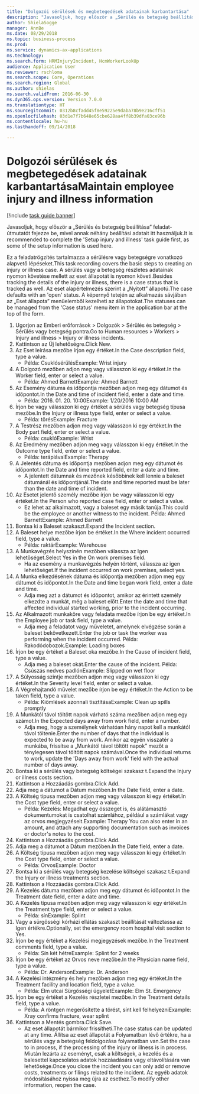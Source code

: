 ```yaml
--- 
title: "Dolgozói sérülések és megbetegedések adatainak karbantartása"
description: "Javasoljuk, hogy először a „Sérülés és betegség beállítása” feladat-útmutatót fejezze be, mivel annak néhány beállítási adatait itt használjuk."
author: ShielaSogge
manager: AnnBe
ms.date: 08/29/2018
ms.topic: business-process
ms.prod: 
ms.service: dynamics-ax-applications
ms.technology: 
ms.search.form: HRMInjuryIncident, HcmWorkerLookUp
audience: Application User
ms.reviewer: rschloma
ms.search.scope: Core, Operations
ms.search.region: Global
ms.author: shielas
ms.search.validFrom: 2016-06-30
ms.dyn365.ops.version: Version 7.0.0
ms.translationtype: HT
ms.sourcegitcommit: 0312b8cfadd45f8e59225e9daba78b9e216cff51
ms.openlocfilehash: 03d1e7f7b648e65cbe628aa4ff8b39dfa03ce96b
ms.contentlocale: hu-hu
ms.lasthandoff: 09/14/2018

---
```

# <a name="maintain-employee-injury-and-illness-information"></a><span data-ttu-id="1324b-103">Dolgozói sérülések és megbetegedések adatainak karbantartása</span><span class="sxs-lookup"><span data-stu-id="1324b-103">Maintain employee injury and illness information</span></span>

[!include [task guide banner](../../includes/task-guide-banner.md)]

<span data-ttu-id="1324b-104">Javasoljuk, hogy először a „Sérülés és betegség beállítása” feladat-útmutatót fejezze be, mivel annak néhány beállítási adatait itt használjuk.</span><span class="sxs-lookup"><span data-stu-id="1324b-104">It is recommended to complete the 'Setup injury and illness' task guide first, as some of the setup information is used here.</span></span> 



<span data-ttu-id="1324b-105">Ez a feladatrögzítés tartalmazza a sérülésre vagy betegségre vonatkozó alapvető lépéseket.</span><span class="sxs-lookup"><span data-stu-id="1324b-105">This task recording covers the basic steps to creating an injury or illness case.</span></span> <span data-ttu-id="1324b-106">A sérülés vagy a betegség részletes adatainak nyomon követése mellett az eset állapotát is nyomon követi.</span><span class="sxs-lookup"><span data-stu-id="1324b-106">Besides tracking the details of the injury or illness, there is a case status that is tracked as well.</span></span>  <span data-ttu-id="1324b-107">Az eset alapértelmezés szerint a „Nyitott” állapotú.</span><span class="sxs-lookup"><span data-stu-id="1324b-107">The case defaults with an 'open' status.</span></span>  <span data-ttu-id="1324b-108">A képernyő tetején az alkalmazás sávjában az „Eset állapota” menüelemből kezelheti az állapotokat.</span><span class="sxs-lookup"><span data-stu-id="1324b-108">The statuses can be managed from the 'Case status' menu item in the application bar at the top of the form.</span></span>

1. <span data-ttu-id="1324b-109">Ugorjon az Emberi erőforrások > Dolgozók > Sérülés és betegség > Sérülés vagy betegség pontra.</span><span class="sxs-lookup"><span data-stu-id="1324b-109">Go to Human resources > Workers > Injury and illness > Injury or illness incidents.</span></span>
2. <span data-ttu-id="1324b-110">Kattintson az Új lehetőségre.</span><span class="sxs-lookup"><span data-stu-id="1324b-110">Click New.</span></span>
3. <span data-ttu-id="1324b-111">Az Eset leírása mezőbe írjon egy értéket.</span><span class="sxs-lookup"><span data-stu-id="1324b-111">In the Case description field, type a value.</span></span>
    * <span data-ttu-id="1324b-112">Példa: Csuklósérülés</span><span class="sxs-lookup"><span data-stu-id="1324b-112">Example:  Wrist injury</span></span>  
4. <span data-ttu-id="1324b-113">A Dolgozó mezőben adjon meg vagy válasszon ki egy értéket.</span><span class="sxs-lookup"><span data-stu-id="1324b-113">In the Worker field, enter or select a value.</span></span>
    * <span data-ttu-id="1324b-114">Példa: Ahmed Barnett</span><span class="sxs-lookup"><span data-stu-id="1324b-114">Example: Ahmed Barnett</span></span>  
5. <span data-ttu-id="1324b-115">Az Esemény dátuma és időpontja mezőben adjon meg egy dátumot és időpontot.</span><span class="sxs-lookup"><span data-stu-id="1324b-115">In the Date and time of incident field, enter a date and time.</span></span>
    * <span data-ttu-id="1324b-116">Példa: 2016. 01. 20. 10:00</span><span class="sxs-lookup"><span data-stu-id="1324b-116">Example:  1/20/2016 10:00 AM</span></span>  
6. <span data-ttu-id="1324b-117">Írjon be vagy válasszon ki egy értéket a sérülés vagy betegség típusa mezőbe.</span><span class="sxs-lookup"><span data-stu-id="1324b-117">In the Injury or illness type field, enter or select a value.</span></span>
    * <span data-ttu-id="1324b-118">Példa: törés</span><span class="sxs-lookup"><span data-stu-id="1324b-118">Example:  Fracture</span></span>  
7. <span data-ttu-id="1324b-119">A Testrész mezőben adjon meg vagy válasszon ki egy értéket.</span><span class="sxs-lookup"><span data-stu-id="1324b-119">In the Body part field, enter or select a value.</span></span>
    * <span data-ttu-id="1324b-120">Példa: csukló</span><span class="sxs-lookup"><span data-stu-id="1324b-120">Example:  Wrist</span></span>  
8. <span data-ttu-id="1324b-121">Az Eredmény mezőben adjon meg vagy válasszon ki egy értéket.</span><span class="sxs-lookup"><span data-stu-id="1324b-121">In the Outcome type field, enter or select a value.</span></span>
    * <span data-ttu-id="1324b-122">Példa: terápiával</span><span class="sxs-lookup"><span data-stu-id="1324b-122">Example:  Therapy</span></span>  
9. <span data-ttu-id="1324b-123">A Jelentés dátuma és időpontja mezőben adjon meg egy dátumot és időpontot.</span><span class="sxs-lookup"><span data-stu-id="1324b-123">In the Date and time reported field, enter a date and time.</span></span>
    * <span data-ttu-id="1324b-124">A jelentett dátumnak és mezőnek későbbinek kell lennie a baleset dátumánál és időpontjánál.</span><span class="sxs-lookup"><span data-stu-id="1324b-124">The date and time reported must be later than the date and time of incident.</span></span>  
10. <span data-ttu-id="1324b-125">Az Esetet jelentő személy mezőbe írjon be vagy válasszon ki egy értéket.</span><span class="sxs-lookup"><span data-stu-id="1324b-125">In the Person who reported case field, enter or select a value.</span></span>
    * <span data-ttu-id="1324b-126">Ez lehet az alkalmazott, vagy a baleset egy másik tanúja.</span><span class="sxs-lookup"><span data-stu-id="1324b-126">This could be the employee or another witness to the incident.</span></span>  <span data-ttu-id="1324b-127">Példa: Ahmed Barnett</span><span class="sxs-lookup"><span data-stu-id="1324b-127">Example: Ahmed Barnett</span></span>  
11. <span data-ttu-id="1324b-128">Bontsa ki a Baleset szakaszt.</span><span class="sxs-lookup"><span data-stu-id="1324b-128">Expand the Incident section.</span></span>
12. <span data-ttu-id="1324b-129">A Baleset helye mezőbe írjon be értéket.</span><span class="sxs-lookup"><span data-stu-id="1324b-129">In the Where incident occurred field, type a value.</span></span>
    * <span data-ttu-id="1324b-130">Példa: raktár</span><span class="sxs-lookup"><span data-stu-id="1324b-130">Example:  Warehouse</span></span>  
13. <span data-ttu-id="1324b-131">A Munkavégzés helyszínén mezőben válassza az Igen lehetőséget.</span><span class="sxs-lookup"><span data-stu-id="1324b-131">Select Yes in the On work premises field.</span></span>
    * <span data-ttu-id="1324b-132">Ha az esemény a munkavégzés helyén történt, válassza az igen lehetőséget.</span><span class="sxs-lookup"><span data-stu-id="1324b-132">If the incident occurred on work premises, select yes.</span></span>  
14. <span data-ttu-id="1324b-133">A Munka elkezdésének dátuma és időpontja mezőben adjon meg egy dátumot és időpontot.</span><span class="sxs-lookup"><span data-stu-id="1324b-133">In the Date and time began work field, enter a date and time.</span></span>
    * <span data-ttu-id="1324b-134">Adja meg azt a dátumot és időpontot, amikor az érintett személy elkezdte a munkát, még a baleset előtt.</span><span class="sxs-lookup"><span data-stu-id="1324b-134">Enter the date and time that affected individual started working, prior to the incident occurring.</span></span>  
15. <span data-ttu-id="1324b-135">Az Alkalmazott munkaköre vagy feladata mezőbe írjon be egy értéket.</span><span class="sxs-lookup"><span data-stu-id="1324b-135">In the Employee job or task field, type a value.</span></span>
    * <span data-ttu-id="1324b-136">Adja meg a feladatot vagy műveletet, amelynek elvégzése során a baleset bekövetkezett.</span><span class="sxs-lookup"><span data-stu-id="1324b-136">Enter the job or task the worker was performing when the incident occurred.</span></span>  <span data-ttu-id="1324b-137">Példa: Rakodódobozok.</span><span class="sxs-lookup"><span data-stu-id="1324b-137">Example:  Loading boxes</span></span>  
16. <span data-ttu-id="1324b-138">Írjon be egy értéket a Baleset oka mezőbe.</span><span class="sxs-lookup"><span data-stu-id="1324b-138">In the Cause of incident field, type a value.</span></span>
    * <span data-ttu-id="1324b-139">Adja meg a baleset okát.</span><span class="sxs-lookup"><span data-stu-id="1324b-139">Enter the cause of the incident.</span></span>  <span data-ttu-id="1324b-140">Példa: Csúszás nedves padlón</span><span class="sxs-lookup"><span data-stu-id="1324b-140">Example:  Slipped on wet floor</span></span>  
17. <span data-ttu-id="1324b-141">A Súlyosság szintje mezőben adjon meg vagy válasszon ki egy értéket.</span><span class="sxs-lookup"><span data-stu-id="1324b-141">In the Severity level field, enter or select a value.</span></span>
18. <span data-ttu-id="1324b-142">A Végrehajtandó művelet mezőbe írjon be egy értéket.</span><span class="sxs-lookup"><span data-stu-id="1324b-142">In the Action to be taken field, type a value.</span></span>
    * <span data-ttu-id="1324b-143">Példa: Kiömlések azonnali tisztítása</span><span class="sxs-lookup"><span data-stu-id="1324b-143">Example:  Clean up spills promptly</span></span>  
19. <span data-ttu-id="1324b-144">A Munkától távol töltött napok várható száma mezőben adjon meg egy számot.</span><span class="sxs-lookup"><span data-stu-id="1324b-144">In the Expected days away from work field, enter a number.</span></span>
    * <span data-ttu-id="1324b-145">Adja meg, hogy a személynek várhatóan hány napot kell a munkától távol töltenie.</span><span class="sxs-lookup"><span data-stu-id="1324b-145">Enter the number of days that the individual is expected to be away from work.</span></span>  <span data-ttu-id="1324b-146">Amikor az egyén visszatér a munkába, frissítse a „Munkától távol töltött napok” mezőt a ténylegesen távol töltött napok számával.</span><span class="sxs-lookup"><span data-stu-id="1324b-146">Once the individual returns to work, update the 'Days away from work' field with the actual number of days away.</span></span>  
20. <span data-ttu-id="1324b-147">Bontsa ki a sérülés vagy betegség költségei szakasz t.</span><span class="sxs-lookup"><span data-stu-id="1324b-147">Expand the Injury or illness costs section.</span></span>
21. <span data-ttu-id="1324b-148">Kattintson a Hozzáadás gombra.</span><span class="sxs-lookup"><span data-stu-id="1324b-148">Click Add.</span></span>
22. <span data-ttu-id="1324b-149">Adja meg a dátumot a Dátum mezőben.</span><span class="sxs-lookup"><span data-stu-id="1324b-149">In the Date field, enter a date.</span></span>
23. <span data-ttu-id="1324b-150">A Költség típusa mezőben adjon meg vagy válasszon ki egy értéket.</span><span class="sxs-lookup"><span data-stu-id="1324b-150">In the Cost type field, enter or select a value.</span></span>
    * <span data-ttu-id="1324b-151">Példa: Kezelés: Megadhat egy összeget is, és alátámasztó dokumentumokat is csatolhat számlához, például a számlákat vagy az orvos megjegyzéseit.</span><span class="sxs-lookup"><span data-stu-id="1324b-151">Example:  Therapy    You can also enter in an amount, and attach any supporting documentation such as invoices or doctor's notes to the cost.</span></span>  
24. <span data-ttu-id="1324b-152">Kattintson a Hozzáadás gombra.</span><span class="sxs-lookup"><span data-stu-id="1324b-152">Click Add.</span></span>
25. <span data-ttu-id="1324b-153">Adja meg a dátumot a Dátum mezőben.</span><span class="sxs-lookup"><span data-stu-id="1324b-153">In the Date field, enter a date.</span></span>
26. <span data-ttu-id="1324b-154">A Költség típusa mezőben adjon meg vagy válasszon ki egy értéket.</span><span class="sxs-lookup"><span data-stu-id="1324b-154">In the Cost type field, enter or select a value.</span></span>
    * <span data-ttu-id="1324b-155">Példa: Orvos</span><span class="sxs-lookup"><span data-stu-id="1324b-155">Example: Doctor</span></span>  
27. <span data-ttu-id="1324b-156">Bontsa ki a sérülés vagy betegség kezelése költségei szakasz t.</span><span class="sxs-lookup"><span data-stu-id="1324b-156">Expand the Injury or illness treatments section.</span></span>
28. <span data-ttu-id="1324b-157">Kattintson a Hozzáadás gombra.</span><span class="sxs-lookup"><span data-stu-id="1324b-157">Click Add.</span></span>
29. <span data-ttu-id="1324b-158">A Kezelés dátuma mezőben adjon meg egy dátumot és időpontot.</span><span class="sxs-lookup"><span data-stu-id="1324b-158">In the Treatment date field, enter a date and time.</span></span>
30. <span data-ttu-id="1324b-159">A Kezelés típusa mezőben adjon meg vagy válasszon ki egy értéket.</span><span class="sxs-lookup"><span data-stu-id="1324b-159">In the Treatment type field, enter or select a value.</span></span>
    * <span data-ttu-id="1324b-160">Példa: sín</span><span class="sxs-lookup"><span data-stu-id="1324b-160">Example:  Splint</span></span>  
31. <span data-ttu-id="1324b-161">Vagy a sürgősségi kórházi ellátás szakaszt beállítását változtassa az Igen értékre.</span><span class="sxs-lookup"><span data-stu-id="1324b-161">Optionally, set the emergency room hospital visit section to Yes.</span></span>
32. <span data-ttu-id="1324b-162">Írjon be egy értéket a Kezelési megjegyzések mezőbe.</span><span class="sxs-lookup"><span data-stu-id="1324b-162">In the Treatment comments field, type a value.</span></span>
    * <span data-ttu-id="1324b-163">Példa: Sín két hétre</span><span class="sxs-lookup"><span data-stu-id="1324b-163">Example:  Splint for 2 weeks</span></span>  
33. <span data-ttu-id="1324b-164">Írjon be egy értéket az Orvos neve mezőbe.</span><span class="sxs-lookup"><span data-stu-id="1324b-164">In the Physician name field, type a value.</span></span>
    * <span data-ttu-id="1324b-165">Példa: Dr. Anderson</span><span class="sxs-lookup"><span data-stu-id="1324b-165">Example:  Dr. Anderson</span></span>  
34. <span data-ttu-id="1324b-166">A Kezelési intézmény és hely mezőben adjon meg egy értéket.</span><span class="sxs-lookup"><span data-stu-id="1324b-166">In the Treatment facility and location field, type a value.</span></span>
    * <span data-ttu-id="1324b-167">Példa: Elm utcai Sürgősségi ügyelet</span><span class="sxs-lookup"><span data-stu-id="1324b-167">Example:  Elm St. Emergency</span></span>  
35. <span data-ttu-id="1324b-168">Írjon be egy értéket a Kezelés részletei mezőbe.</span><span class="sxs-lookup"><span data-stu-id="1324b-168">In the Treatment details field, type a value.</span></span>
    * <span data-ttu-id="1324b-169">Példa: A röntgen megerősítette a törést, sínt kell felhelyezni</span><span class="sxs-lookup"><span data-stu-id="1324b-169">Example:  Xray confirms fracture, wear splint</span></span>  
36. <span data-ttu-id="1324b-170">Kattintson a Mentés gombra.</span><span class="sxs-lookup"><span data-stu-id="1324b-170">Click Save.</span></span>
    * <span data-ttu-id="1324b-171">Az eset állapotát bármikor frissítheti.</span><span class="sxs-lookup"><span data-stu-id="1324b-171">The case status can be updated at any time.</span></span>  <span data-ttu-id="1324b-172">Állítsa az eset állapotát a Folyamatban lévő értékre, ha a sérülés vagy a betegség feldolgozása folyamatban van.</span><span class="sxs-lookup"><span data-stu-id="1324b-172">Set the case to in process, if the processing of the injury or illness is in process.</span></span>  <span data-ttu-id="1324b-173">Miután lezárta az eseményt, csak a költségek, a kezelés és a balesettel kapcsolatos adatok hozzáadására vagy eltávolítására van lehetősége.</span><span class="sxs-lookup"><span data-stu-id="1324b-173">Once you close the incident you can only add or remove costs, treatments or filings related to the incident.</span></span>  <span data-ttu-id="1324b-174">Az egyéb adatok módosításához nyissa meg újra az esethez.</span><span class="sxs-lookup"><span data-stu-id="1324b-174">To modify other information, reopen the case.</span></span>  


